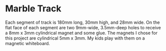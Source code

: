 # Marble Track

Each segment of track is 180mm long, 30mm high, and 28mm wide.  On the flat face of each segment are two 9mm-wide, 3.5mm-deep holes to receive a 8mm x 3mm cylindrical magnet and some glue.  The magnets I chose for this project are cylindrical 5mm x 3mm.  My kids play with them on a magnetic whiteboard.
